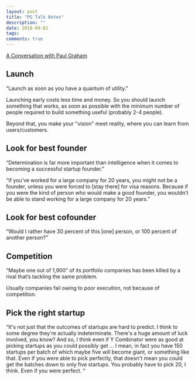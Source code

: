 ```yaml
---
layout: post
title: "PG Talk Notes"
description: ""
date: 2018-09-02
tags: 
comments: true
---
```


[A Conversation with Paul Graham](https://www.youtube.com/watch?v=4WO5kJChg3w&t=1946s)

## Launch
“Launch as soon as you have a quantum of utility." 

Launching early costs less time and money. So you should launch something that works, as soon as possible with the minimum number of people required to build something useful (probably 2-4 people). 

Beyond that, you make your "vision" meet reality, where you can learn from users/customers.

## Look for best founder

“Determination is far more important than intelligence when it comes to becoming a successful startup founder.”

“If you’ve worked for a large company for 20 years, you might not be a founder, unless you were forced to [stay there] for visa reasons. Because if you were the kind of person who would make a good founder, you wouldn’t be able to stand working for a large company for 20 years.”


## Look for best cofounder

“Would I rather have 30 percent of this [one] person, or 100 percent of another person?”


## Competition

“Maybe one out of 1,900” of its portfolio companies has been killed by a rival that’s tackling the same problem.

Usually companies fail owing to poor execution, not because of competition. 

## Pick the right startup
“It's not just that the outcomes  of startups are hard to predict. I think to some degree they're actually indeterminate. There's  a huge amount of luck involved, you know? And so, I think even if Y  Combinator were as good at picking startups as you could possibly get ... I mean,  in fact you have 150 startups per batch of which maybe five will become giant,  or something like that. Even if you were able to pick perfectly, that doesn't mean you could get the  batches down to only five startups. You probably have to pick 20, I think. Even  if you were perfect. “


